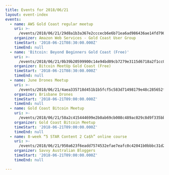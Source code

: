```yaml
---
title: Events for 2018/06/21
layout: event-index
events:
  - name: AWS Gold Coast regular meetup
    uri: >-
      /events/2018/06/21/29d8a1b3a367e2cccecb6e6b71ea6ad986436ae14fd790a3f7b1bf0a8786ac20
    organizer: Amazon Web Services - Gold Coast User Group
    timeStart: '2018-06-21T08:30:00.000Z'
    timeEnd: null
  - name: 'Bitcoin: Beyond Beginners Gold Coast (Free)'
    uri: >-
      /events/2018/06/21/0b39b20599900c14e94bd09cb7279e3115d6718a2f1cc051360bd14c8bb9654d
    organizer: Bitcoin MeetUp Gold Coast (Free)
    timeStart: '2018-06-21T08:30:00.000Z'
    timeEnd: null
  - name: June Drones Meetup
    uri: >-
      /events/2018/06/21/4aea335718d451b1b5fcf5c583d71498179e48c285652ff64dcb6d971959aeff
    organizer: Brisbane Drones
    timeStart: '2018-06-21T09:00:00.000Z'
    timeEnd: null
  - name: Gold Coast Bitcoin Meetup
    uri: >-
      /events/2018/06/21/58a2c415444699e2b0ab69cb008c489ac029c8d9f335bb67184dba72770b39ae
    organizer: Gold Coast Bitcoin Meetup
    timeStart: '2018-06-21T09:00:00.000Z'
    timeEnd: null
  - name: 8-week “5 STAR Content 2 Ca$h” online course
    uri: >-
      /events/2018/06/21/950a623f6eadd7574532efae7eafc0c42041b0bbbc31d277db51773f40d85d8b
    organizer: Savvy Australian Bloggers
    timeStart: '2018-06-21T09:00:00.000Z'
    timeEnd: null

---
```

